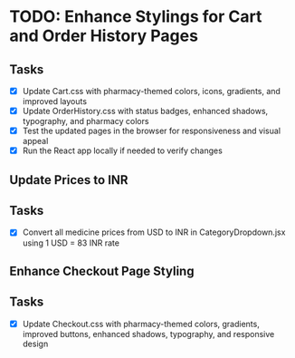 # TODO: Enhance Stylings for Cart and Order History Pages

## Tasks
- [x] Update Cart.css with pharmacy-themed colors, icons, gradients, and improved layouts
- [x] Update OrderHistory.css with status badges, enhanced shadows, typography, and pharmacy colors
- [x] Test the updated pages in the browser for responsiveness and visual appeal
- [x] Run the React app locally if needed to verify changes

## Update Prices to INR

## Tasks
- [x] Convert all medicine prices from USD to INR in CategoryDropdown.jsx using 1 USD = 83 INR rate

## Enhance Checkout Page Styling

## Tasks
- [x] Update Checkout.css with pharmacy-themed colors, gradients, improved buttons, enhanced shadows, typography, and responsive design

